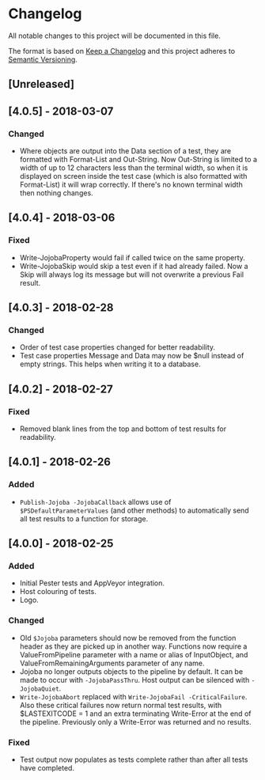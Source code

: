 # Changelog
All notable changes to this project will be documented in this file.

The format is based on [Keep a Changelog](http://keepachangelog.com/en/1.0.0/)
and this project adheres to [Semantic Versioning](http://semver.org/spec/v2.0.0.html).

## [Unreleased]

## [4.0.5] - 2018-03-07
### Changed
- Where objects are output into the Data section of a test, they are formatted
  with Format-List and Out-String. Now Out-String is limited to a width of
  up to 12 characters less than the terminal width, so when it is displayed
  on screen inside the test case (which is also formatted with Format-List)
  it will wrap correctly. If there's no known terminal width then nothing
  changes.

## [4.0.4] - 2018-03-06
### Fixed
- Write-JojobaProperty would fail if called twice on the same property.
- Write-JojobaSkip would skip a test even if it had already failed. Now a Skip
  will always log its message but will not overwrite a previous Fail result.

## [4.0.3] - 2018-02-28
### Changed
- Order of test case properties changed for better readability.
- Test case properties Message and Data may now be $null instead of empty
strings. This helps when writing it to a database.

## [4.0.2] - 2018-02-27
### Fixed
- Removed blank lines from the top and bottom of test results for readability.

## [4.0.1] - 2018-02-26
### Added
- `Publish-Jojoba -JojobaCallback` allows use of `$PSDefaultParameterValues`
(and other methods) to automatically send all test results to a function for
storage.

## [4.0.0] - 2018-02-25
### Added
- Initial Pester tests and AppVeyor integration.
- Host colouring of tests.
- Logo.

### Changed
- Old `$Jojoba` parameters should now be removed from the function header as
they are picked up in another way. Functions now require a ValueFromPipeline
parameter with a name or alias of InputObject, and ValueFromRemainingArguments
parameter of any name.
- Jojoba no longer outputs objects to the pipeline by default. It can be
made to occur with `-JojobaPassThru`. Host output can be silenced with
`-JojobaQuiet`.
- `Write-JojobaAbort` replaced with `Write-JojobaFail -CriticalFailure`. Also
these critical failures now return normal test results, with $LASTEXITCODE = 1
and an extra terminating Write-Error at the end of the pipeline. Previously
only a Write-Error was returned and no results.

### Fixed
- Test output now populates as tests complete rather than after all tests have
completed.
